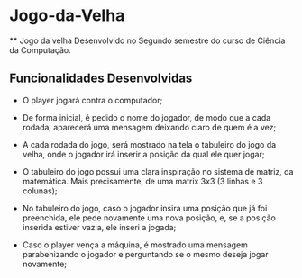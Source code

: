 # Jogo-da-Velha
** Jogo da velha Desenvolvido no Segundo semestre do curso de Ciência da Computação.

## Funcionalidades Desenvolvidas
* O player jogará contra o computador;

* De forma inicial, é pedido o nome do jogador, de modo que a cada rodada, aparecerá uma mensagem deixando claro de quem é a vez;

* A cada rodada do jogo, será mostrado na tela o tabuleiro do jogo da velha, onde o jogador irá inserir a posição da qual ele quer jogar;

* O tabuleiro do jogo possui uma clara inspiração no sistema de matriz, da matemática. Mais precisamente, de uma matrix 3x3 (3 linhas e 3 colunas);

* No tabuleiro do jogo, caso o jogador insira uma posição que já foi preenchida, ele pede novamente uma nova posição, e, se a posição inserida estiver vazia, ele inseri a jogada;

* Caso o player vença a máquina, é mostrado uma mensagem parabenizando o jogador e perguntando se o mesmo deseja jogar novamente;
